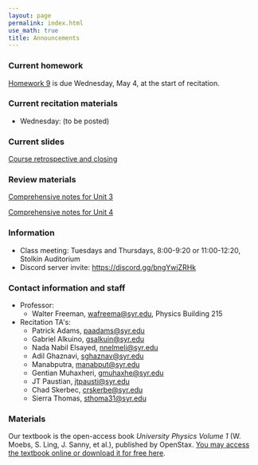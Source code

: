 ```yaml
---
layout: page 
permalink: index.html
use_math: true
title: Announcements
---
```


### Current homework 

<a href="hw/hw9/hw9.pdf">Homework 9</a> is due Wednesday, May 4, at the start of recitation.

### Current recitation materials

* Wednesday: (to be posted)

### Current slides

<a href="slides/lec25/lec25-2022.pdf">Course retrospective and closing</a> 

### Review materials

<a href="unit-3-review.pdf">Comprehensive notes for Unit 3</a>

<a href="unit-4-review.pdf">Comprehensive notes for Unit 4</a>



### Information
- Class meeting: Tuesdays and Thursdays, 8:00-9:20 or 11:00-12:20, Stolkin Auditorium 
- Discord server invite: <https://discord.gg/bngYwjZRHk>

### Contact information and staff
-   Professor: 
    - Walter Freeman, <wafreema@syr.edu>, Physics Building 215 
-   Recitation TA's:
    * Patrick Adams, <paadams@syr.edu>
    * Gabriel Alkuino, <gsalkuin@syr.edu>
    * Nada Nabil Elsayed, <nnelmeli@syr.edu>
    * Adil Ghaznavi, <sghaznav@syr.edu>
    * Manabputra, <manabput@syr.edu>
    * Gentian Muhaxheri, <gmuhaxhe@syr.edu>
    * JT Paustian, <jtpausti@syr.edu>
    * Chad Skerbec, <crskerbe@syr.edu>
    * Sierra Thomas, <sthoma31@syr.edu>

### Materials

Our textbook is the open-access book *University Physics Volume 1* (W. Moebs, S. Ling, J. Sanny, et al.), published by OpenStax. <a href="https://openstax.org/details/books/university-physics-volume-1">You may access the textbook online or download it for free here</a>. 



